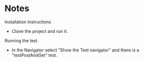# Notes

Installation Instructions
- Clone the project and run it.

Running the test
- In the Navigator select "Show the Test navigator" and there is a "testPostAndGet" test.
